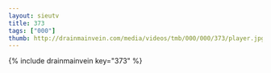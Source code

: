 ```yaml
--- 
layout: sieutv
title: 373
tags: ["000"]
thumb: http://drainmainvein.com/media/videos/tmb/000/000/373/player.jpg
---
```

{% include drainmainvein key="373" %} 

